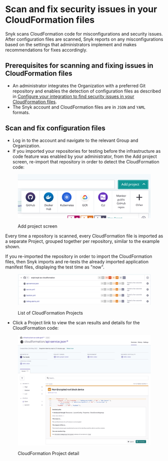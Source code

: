 # Scan and fix security issues in your CloudFormation files

Snyk scans CloudFormation code for misconfigurations and security issues. After configuration files are scanned, Snyk reports on any misconfigurations based on the settings that administrators implement and makes recommendations for fixes accordingly.

## **Prerequisites for scanning and fixing issues in CloudFormation files**

* An administrator integrates the Organization with a preferred Git repository and enables the detection of configuration files as described in [Configure your integration to find security issues in your CloudFormation files](configure-your-integration-to-find-security-issues-in-your-cloudformation-files.md).
* The Snyk account and CloudFormation files are in `JSON` and `YAML` formats.

## Scan and fix configuration files

* Log in to the account and navigate to the relevant Group and Organization.
* If you  imported your repositories for testing before the infrastructure as code feature was enabled by your administrator, from the Add project screen, re-import that repository in order to detect the CloudFormation code:

<figure><img src="../../../.gitbook/assets/screenshot_2020-07-09_at_12.44.03 (1) (1) (3) (3) (2) (1) (1) (1) (1) (1) (1) (1) (1) (1) (1) (1) (1) (1) (1) (1) (1) (1) (1) (1) (1) (1) (1) (1) (1) (1) (1) (1) (1) (1) (1) (1) (1) (1) (1) (1) (1) (1) (1) (1) (1) (1) (1) (1) (1) (1) (1) (1) (1)  (13).png" alt="Add project screen"><figcaption><p>Add project screen</p></figcaption></figure>

Every time a repository is scanned, every CloudFormation file is imported as a separate Project, grouped together per repository, similar to the example shown.

If you re-imported the repository in order to import the CloudFormation files, then Snyk imports and re-tests the already imported application manifest files, displaying the test time as "now".

<figure><img src="../../../.gitbook/assets/image (231) (1).png" alt="List of CloudFormation Projects"><figcaption><p>List of CloudFormation Projects</p></figcaption></figure>

* Click a Project link to view the scan results and details for the CloudFormation code:

<figure><img src="../../../.gitbook/assets/image (139) (1) (1) (1) (2) (1) (1) (1) (1) (1) (1) (1) (1) (1) (1) (2) (3).png" alt="CloudFormation Project detail"><figcaption><p>CloudFormation Project detail</p></figcaption></figure>
